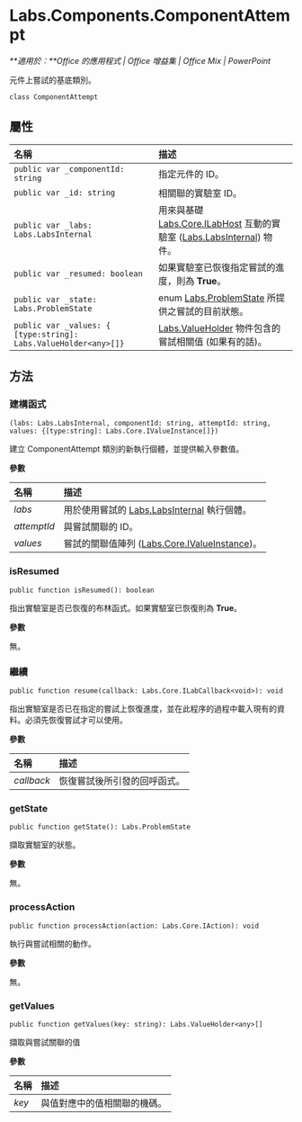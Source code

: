 
# <a name="labs.components.componentattempt"></a>Labs.Components.ComponentAttempt

 _**適用於︰**Office 的應用程式 | Office 增益集 | Office Mix | PowerPoint_

元件上嘗試的基底類別。

```
class ComponentAttempt
```


## <a name="properties"></a>屬性


|**名稱**|**描述**|
|:-----|:-----|
| `public var _componentId: string`|指定元件的 ID。|
| `public var _id: string`|相關聯的實驗室 ID。|
| `public var _labs: Labs.LabsInternal`|用來與基礎 [Labs.Core.ILabHost](../../reference/office-mix/labs.core.ilabhost.md) 互動的實驗室 ([Labs.LabsInternal](http://msdn.microsoft.com/library/599fb2c4-bb16-4422-84ad-10ed85a14018.aspx)) 物件。|
| `public var _resumed: boolean`|如果實驗室已恢復指定嘗試的進度，則為 **True**。|
| `public var _state: Labs.ProblemState`|enum [Labs.ProblemState](../../reference/office-mix/labs.problemstate.md) 所提供之嘗試的目前狀態。|
| `public var _values: { [type:string]: Labs.ValueHolder<any>[]}`|[Labs.ValueHolder](../../reference/office-mix/labs.valueholder.md) 物件包含的嘗試相關值 (如果有的話)。|

## <a name="methods"></a>方法




### <a name="constructor"></a>建構函式

 `(labs: Labs.LabsInternal, componentId: string, attemptId: string, values: {[type:string]: Labs.Core.IValueInstance[]})`

建立 ComponentAttempt 類別的新執行個體，並提供輸入參數值。

 **參數**


|**名稱**|**描述**|
|:-----|:-----|
| _labs_|用於使用嘗試的 [Labs.LabsInternal](http://msdn.microsoft.com/library/599fb2c4-bb16-4422-84ad-10ed85a14018.aspx) 執行個體。|
| _attemptId_|與嘗試關聯的 ID。|
| _values_|嘗試的關聯值陣列 ([Labs.Core.IValueInstance](../../reference/office-mix/labs.core.ivalueinstance.md))。|

### <a name="isresumed"></a>isResumed

 `public function isResumed(): boolean`

指出實驗室是否已恢復的布林函式。如果實驗室已恢復則為 **True**。

 **參數**

無。


### <a name="resume"></a>繼續

 `public function resume(callback: Labs.Core.ILabCallback<void>): void`

指出實驗室是否已在指定的嘗試上恢復進度，並在此程序的過程中載入現有的資料。必須先恢復嘗試才可以使用。

 **參數**


|**名稱**|**描述**|
|:-----|:-----|
| _callback_|恢復嘗試後所引發的回呼函式。|

### <a name="getstate"></a>getState

 `public function getState(): Labs.ProblemState`

擷取實驗室的狀態。

 **參數**

無。


### <a name="processaction"></a>processAction

 `public function processAction(action: Labs.Core.IAction): void`

執行與嘗試相關的動作。

 **參數**

無。


### <a name="getvalues"></a>getValues

 `public function getValues(key: string): Labs.ValueHolder<any>[]`

擷取與嘗試關聯的值

 **參數**


|**名稱**|**描述**|
|:-----|:-----|
| _key_|與值對應中的值相關聯的機碼。|
